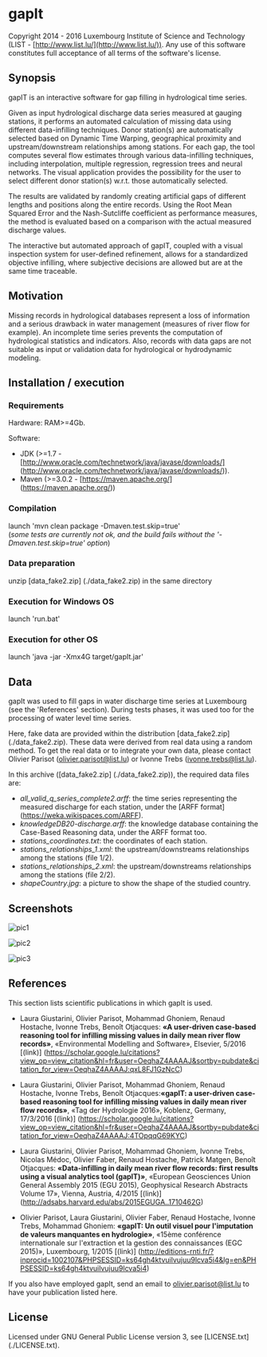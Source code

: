 # gapIt

Copyright 2014 - 2016 Luxembourg Institute of Science and Technology (LIST - [http://www.list.lu/](http://www.list.lu/)). Any use of this software constitutes full acceptance of all terms of the software's license.


## Synopsis

gapIT is an interactive software for gap filling in hydrological time series.

Given as input hydrological discharge data series measured at gauging stations, it performs an automated calculation of missing data using different data-infilling techniques. Donor station(s) are automatically selected based on Dynamic Time Warping, geographical proximity and upstream/downstream relationships among stations. For each gap, the tool computes several flow estimates through various data-infilling techniques, including interpolation, multiple regression, regression trees and neural networks. The visual application provides the possibility for the user to select different donor station(s) w.r.t. those automatically selected.

The results are validated by randomly creating artificial gaps of different lengths and positions along the entire records. Using the Root Mean Squared Error and the Nash-Sutcliffe coefficient as performance measures, the method is evaluated based on a comparison with the actual measured discharge values.

The interactive but automated approach of gapIT, coupled with a visual inspection system for user-defined refinement, allows for a standardized objective infilling, where subjective decisions are allowed but are at the same time traceable.


## Motivation

Missing records in hydrological databases represent a loss of information and a serious drawback in water management (measures of river flow for example). An incomplete time series prevents the computation of hydrological statistics and indicators. Also, records with data gaps are not suitable as input or validation data for hydrological or hydrodynamic modeling.


## Installation / execution

### Requirements

Hardware: RAM>=4Gb.

Software: 
* JDK (>=1.7 - [http://www.oracle.com/technetwork/java/javase/downloads/] (http://www.oracle.com/technetwork/java/javase/downloads/)).
* Maven (>=3.0.2 - [https://maven.apache.org/] (https://maven.apache.org/))

### Compilation

launch 'mvn clean package -Dmaven.test.skip=true'  
(*some tests are currently not ok, and the build fails without the '-Dmaven.test.skip=true' option*)

### Data preparation

unzip [data_fake2.zip] (./data_fake2.zip) in the same directory

### Execution for Windows OS

launch 'run.bat'

### Execution for other OS

launch 'java -jar -Xmx4G target/gapIt.jar'


## Data

gapIt was used to fill gaps in water discharge time series at Luxembourg (see the 'References' section).
During tests phases, it was used too for the processing of water level time series.

Here, fake data are provided within the distribution [data_fake2.zip] (./data_fake2.zip). These data were derived from real data using a random method. To get the real data or to integrate your own data, please contact Olivier Parisot (olivier.parisot@list.lu) or Ivonne Trebs (ivonne.trebs@list.lu).

In this archive ([data_fake2.zip] (./data_fake2.zip)), the required data files are:
* *all_valid_q_series_complete2.arff*: the time series representing the measured discharge for each station, under the [ARFF format] (https://weka.wikispaces.com/ARFF).
* *knowledgeDB20-discharge.arff*: the knowledge database containing the Case-Based Reasoning data, under the ARFF format too.
* *stations_coordinates.txt*: the coordinates of each station.
* *stations_relationships_1.xml*: the upstream/downstreams relationships among the stations (file 1/2).
* *stations_relationships_2.xml*: the upstream/downstreams relationships among the stations (file 2/2).
* *shapeCountry.jpg*: a picture to show the shape of the studied country.


## Screenshots

![pic1](/pictures/picture0.png)

![pic2](/pictures/picture2.png)

![pic3](/pictures/picture3.png)


## References

This section lists scientific publications in which gapIt is used. 

 * Laura Giustarini, Olivier Parisot, Mohammad Ghoniem, Renaud Hostache, Ivonne Trebs, Benoît Otjacques: **«A user-driven case-based reasoning tool for infilling missing values in daily mean river flow records»**, «Environmental Modelling and Software», Elsevier, 5/2016 [(link)] (https://scholar.google.lu/citations?view_op=view_citation&hl=fr&user=OeqhaZ4AAAAJ&sortby=pubdate&citation_for_view=OeqhaZ4AAAAJ:qxL8FJ1GzNcC)

 * Laura Giustarini, Olivier Parisot, Mohammad Ghoniem, Renaud Hostache, Ivonne Trebs, Benoît Otjacques:**«gapIT: a user-driven case-based reasoning tool for infilling missing values in daily mean river flow records»**, «Tag der Hydrologie 2016», Koblenz, Germany, 17/3/2016 [(link)] (https://scholar.google.lu/citations?view_op=view_citation&hl=fr&user=OeqhaZ4AAAAJ&sortby=pubdate&citation_for_view=OeqhaZ4AAAAJ:4TOpqqG69KYC)

 * Laura Giustarini, Olivier Parisot, Mohammad Ghoniem, Ivonne Trebs, Nicolas Médoc, Olivier Faber, Renaud Hostache, Patrick Matgen, Benoît Otjacques: **«Data-infilling in daily mean river flow records: first results using a visual analytics tool (gapIT)»**, «European Geosciences Union General Assembly 2015 (EGU 2015), Geophysical Research Abstracts Volume 17», Vienna, Austria, 4/2015 [(link)] (http://adsabs.harvard.edu/abs/2015EGUGA..1710462G)

 * Olivier Parisot, Laura Giustarini, Olivier Faber, Renaud Hostache, Ivonne Trebs, Mohammad Ghoniem: **«gapIT: Un outil visuel pour l'imputation de valeurs manquantes en hydrologie»**, «15ème conférence internationale sur l'extraction et la gestion des connaissances (EGC 2015)», Luxembourg, 1/2015 [(link)]  (http://editions-rnti.fr/?inprocid=1002107&PHPSESSID=ks64gh4ktvuilvujuu9lcva5i4&lg=en&PHPSESSID=ks64gh4ktvuilvujuu9lcva5i4)

If you also have employed gapIt, send an email to olivier.parisot@list.lu to have your publication listed here.


## License

Licensed under GNU General Public License version 3, see [LICENSE.txt] (./LICENSE.txt).
